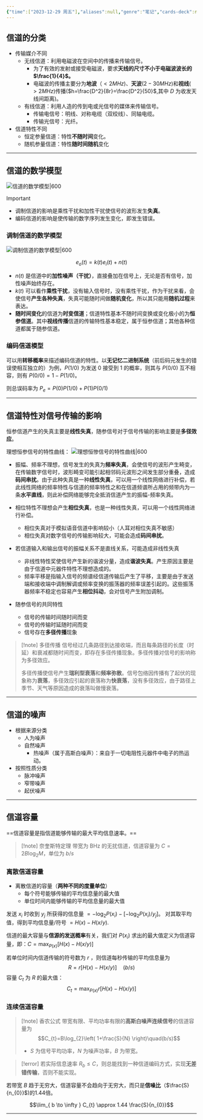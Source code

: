 ```yaml
---
{"time":["2023-12-29 周五"],"aliases":null,"genre":"笔记","cards-deck":null,"tags":["考研/专业课"],"key":"课程","dg-publish":true,"permalink":"/3 项目/考研/信道/","dgPassFrontmatter":true,"noteIcon":"","created":"2023-12-29T02:24:14.110+08:00","updated":"2024-01-01T19:37:00.000+08:00"}
---
```


## 信道的分类

- 传输媒介不同
	- 无线信道：利用电磁波在空间中的传播来传输信号。
		- 为了有效的发射或接受电磁波，要求**天线的尺寸不小于电磁波波长的 $\frac{1}{4}$。**
		- 电磁波的传播主要分为**地波**（$\lt 2MHz$)、**天波**($2-30MHz$)和**视线**($>2MHz$)传播($h=\frac{D^2}{8r}=\frac{D^2}{50}$,其中 $D$ 为收发天线间距离)。
	- 有线信道：利用人造的传到电或光信号的媒体来传输信号。
		- 传输电信号：明线、对称电缆（双绞线）、同轴电缆。
		- 传输光信号：光纤。
- 信道特性不同
	- 恒定参量信道：特性**不随时间**变化。
	- 随机参量信道：特性**随时间随机**变化

---

## 信道的数学模型

![信道的数学模型|600](https://yuluoxianduan-1315229309.cos.ap-shanghai.myqcloud.com/E:/obsidian/202312290241209.png)

>[!important] 
>- 调制信道的影响是乘性干扰和加性干扰使信号的波形发生**失真**。
>- 编码信道的影响是使传输的数字序列发生变化，即发生错误。


### 调制信道的数学模型

![调制信道的数学模型|600](https://yuluoxianduan-1315229309.cos.ap-shanghai.myqcloud.com/E:/obsidian/202312290244473.png)

$$e_{o}(t)=k(t)e_{i}(t)+n(t)$$

- $n(t)$ 是信道中的**加性噪声（干扰）**，直接叠加在信号上，无论是否有信号，加性噪声始终存在。
- $k(t)$ 可以看作**乘性干扰**，没有输入信号时，没有乘性干扰，作为干扰来看，会使信号**产生各种失真**，失真可能随时间做**随机变化**，所以其只能用**随机过程**来表达。
- **随时间变化**的信道为**时变信道**；信道特性基本不随时间变换或变化极小的为**恒参信道**。其中**视线传播**信道的传输特性基本稳定，属于恒参信道；其他各种信道都属于随参信道。

### 编码信道模型

可以用**转移概率**来描述编码信道的特性。以**无记忆二进制系统**（前后码元发生的错误使相互独立的）为例，$P(1/0)$ 为发送 0 接受到 1 的概率，则其与 $P(0/0)$ 互不相容，则有 $P(0/0)=1-P(1/0)$。

则总误码率为 $P_{e}=P(0)P(1/0)+P(1)P(0/1)$

---

## 信道特性对信号传输的影响

恒参信道产生的失真主要是**线性失真**，随参信号对于信号传输的影响主要是**多径效应**。

理想恒参信号的特性曲线：
![理想恒惨信号的特性曲线|600](https://yuluoxianduan-1315229309.cos.ap-shanghai.myqcloud.com/E:/obsidian/202312290318440.jpg)

- 振幅、频率不理想，信号发生的失真为**频率失真**，会使信号的波形产生畸变，在传输数字信号时，波形畸变可能引起相邻码元波形之间发生部分重叠，造成**码间串扰**。由于此种失真是一种**线性失真**，可以用一个线性网络进行补偿，若此线性网络的频率特性与信道的频率特性之和在信道频谱所占用的频带内为一条**水平直线**，则此补偿网络能够完全抵消信道产生的振幅-频率失真。
- 相位特性不理想会产生**相位失真**，也是一种线性失真，可以用一个线性网络进行补偿。
	- 相位失真对于模拟语音信道中影响较小（人耳对相位失真不敏感）
	- 相位失真对数字信号的传输影响较大，可能会造成**码间串扰**。
- 若信道输入和输出信号的振幅关系不是直线关系，可能造成非线性失真
	- 非线性特性奖使信号产生新的谐波分量，造成**谐波失真**。产生原因主要是由于信道中元器件特性不理想造成的。
	- 频率平移是指输入信号的频谱经信道传输后产生了平移，主要是由于发送端和接收端中调制解调或频率变换的振荡器的频率误差引起的。这些振荡器频率不稳定也容易产生**相位抖动**，会对信号产生附加调制。

- 随参信号的共同特性
	- 信号的传输时间随时间而变
	- 信号的传输时延随时间而变
	- 信号存在**多径传播**现象

> [!note] 多径传播
> 信号经过几条路径到达接收端，而且每条路径的长度（时延）和衰减都随时间而变，即存在多径传播现象。多径传播对信号的影响称为多径效应。
> 
> 多径传播使信号产生**瑞利型衰落**和**频率弥散**。信号包络因传播有了起伏的现象称为**衰落**，多径效应引起的衰落称为**快衰落**，没有多径效应，由于路径上季节、天气等原因造成的衰落叫做慢衰落。

---

## 信道的噪声

- 根据来源分类
	- 人为噪声
	- 自然噪声
		- 热噪声（属于高斯白噪声）：来自于一切电阻性元器件中电子的热运动。
- 按照性质分类
	- 脉冲噪声
	- 窄带噪声
	- 起伏噪声

---

## 信道容量

==信道容量是指信道能够传输的最大平均信息速率。==

> [!note] 奈奎斯特定理
> 带宽为 BHz 的无扰信道，信道容量为 $C=2B\log_{2}M$，单位为 $b/s$

### 离散信道容量

- 离散信道的容量（**两种不同的度量单位**）
	- 每个符号能够传输的平均信息量的最大值
	- 单位时间内能够传输的平均信息量的最大值

发送 $x_{i}$ 时收到 $y_{j}$ 所获得的信息量 $=-\log_{2}P(x_{i})-[-\log_{2}P(x_{i})/y_{j}]$。 对其取平均值，得到平均信息量/符号 $=H(x)-H(x/y)$.

信道的最大容量与**信源的发送概率**有关，我们对 $P(x_{i})$ 求出的最大值定义为信道容量，即：$C=\max_{P(x)}[H(x)-H(x/y)]$

若单位时间内信道传输的符号数为 $r$ ，则信道每秒传输的平均信息量为 
$$R=r[H(x)-H(x/y)]\quad(b/s)$$
容量 $C_{t}$ 为 $R$ 的最大值：
$$C_{t}=\max_{P(x)}{r[H(x)-H(x/y)]}$$

### 连续信道容量

> [!note] 香农公式
> 带宽有限、平均功率有限的**高斯白噪声连续信号**的信道容量为$$C_{t}=B\log_{2}\left( 1+\frac{S}{N} \right)\quad(b/s)$$
> - $S$ 为信号平均功率，$N$ 为噪声功率，$B$ 为带宽。

>[!error] 
>若实际信息速率 $R_{b}\leq C$，则总能找到一种信道编码方式，实现**无差错传输**，否则不能实现。

若带宽 $B$ 趋于无穷大，信道容量不会趋向于无穷大，而只是**信噪比**（$\frac{S}{n_{0}}$)的1.44倍。

$$\lim_{ b \to \infty } C_{t} \approx 1.44 \frac{S}{n_{0}}$$

---